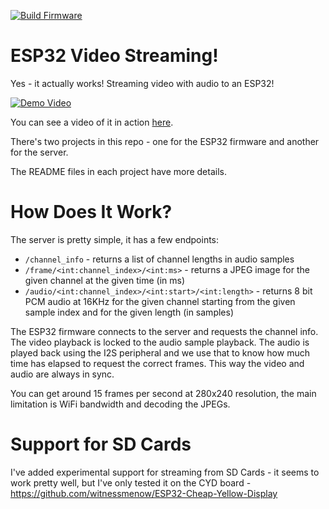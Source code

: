 [![Build Firmware](https://github.com/atomic14/esp32-tv/actions/workflows/build_firmware.yml/badge.svg)](https://github.com/atomic14/esp32-tv/actions/workflows/build_firmware.yml)

# ESP32 Video Streaming!

Yes - it actually works! Streaming video with audio to an ESP32!

[![Demo Video](https://img.youtube.com/vi/G6MROvlLeKE/0.jpg)](https://www.youtube.com/watch?v=G6MROvlLeKE)

You can see a video of it in action [here](https://www.youtube.com/watch?v=G6MROvlLeKE).


There's two projects in this repo - one for the ESP32 firmware and another for the server.

The README files in each project have more details.

# How Does It Work?

The server is pretty simple, it has a few endpoints:

- `/channel_info` - returns a list of channel lengths in audio samples
- `/frame/<int:channel_index>/<int:ms>` - returns a JPEG image for the given channel at the given time (in ms)
- `/audio/<int:channel_index>/<int:start>/<int:length>` - returns 8 bit PCM audio at 16KHz for the given channel starting from the given sample index and for the given length (in samples)

The ESP32 firmware connects to the server and requests the channel info. The video playback is locked to the audio sample playback. The audio is played back using the I2S peripheral and we use that to know how much time has elapsed to request the correct frames. This way the video and audio are always in sync.

You can get around 15 frames per second at 280x240 resolution, the main limitation is WiFi bandwidth and decoding the JPEGs.

# Support for SD Cards

I've added experimental support for streaming from SD Cards - it seems to work pretty well, but I've only tested it on the CYD board - https://github.com/witnessmenow/ESP32-Cheap-Yellow-Display